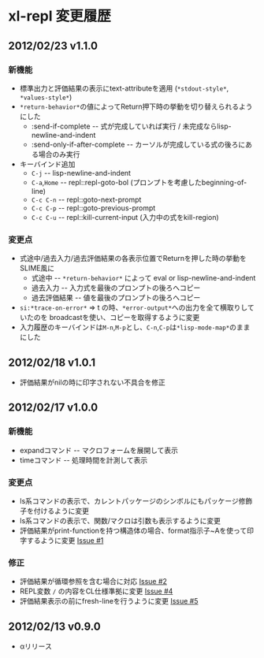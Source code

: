 # xl-repl 変更履歴


## 2012/02/23  v1.1.0

### 新機能

* 標準出力と評価結果の表示にtext-attributeを適用 (`*stdout-style*`, `*values-style*`)
* `*return-behavior*`の値によってReturn押下時の挙動を切り替えられるようにした
    + :send-if-complete -- 式が完成していれば実行 / 未完成ならlisp-newline-and-indent
    + :send-only-if-after-complete -- カーソルが完成している式の後ろにある場合のみ実行
* キーバインド追加
    + `C-j` -- lisp-newline-and-indent
    + `C-a`,`Home` -- repl::repl-goto-bol (プロンプトを考慮したbeginning-of-line)
    + `C-c C-n` -- repl::goto-next-prompt
    + `C-c C-p` -- repl::goto-previous-prompt
    + `C-c C-u` -- repl::kill-current-input (入力中の式をkill-region)

### 変更点

* 式途中/過去入力/過去評価結果の各表示位置でReturnを押した時の挙動をSLIME風に
    + 式途中 -- `*return-behavior*` によって eval or lisp-newline-and-indent
    + 過去入力 -- 入力式を最後のプロンプトの後ろへコピー
    + 過去評価結果 -- 値を最後のプロンプトの後ろへコピー
* `si:*trace-on-error*` => t の時、`*error-output*`への出力を全て横取りしていたのを
   broadcastを使い、コピーを取得するように変更
* 入力履歴のキーバインドは`M-n`,`M-p`とし、`C-n`,`C-p`は`*lisp-mode-map*`のままにした

## 2012/02/18  v1.0.1

* 評価結果がnilの時に印字されない不具合を修正

## 2012/02/17  v1.0.0

### 新機能

* expandコマンド -- マクロフォームを展開して表示
* timeコマンド -- 処理時間を計測して表示

### 変更点

* ls系コマンドの表示で、カレントパッケージのシンボルにもパッケージ修飾子を付けるように変更
* ls系コマンドの表示で、関数/マクロは引数も表示するように変更
* 評価結果がprint-functionを持つ構造体の場合、format指示子~Aを使って印字するように変更
    [Issue #1](https://github.com/youz/xl-repl/issues/1)

### 修正

* 評価結果が循環参照を含む場合に対応
    [Issue #2](https://github.com/youz/xl-repl/issues/2)
* REPL変数 `/` の内容をCL仕様準拠に変更
    [Issue #4](https://github.com/youz/xl-repl/issues/4)
* 評価結果表示の前にfresh-lineを行うように変更
    [Issue #5](https://github.com/youz/xl-repl/issues/5)


## 2012/02/13  v0.9.0

* αリリース
